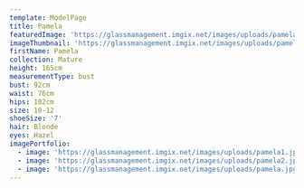 ```yaml
---
template: ModelPage
title: Pamela
featuredImage: 'https://glassmanagement.imgix.net/images/uploads/pamelaheader_now_176253.jpg'
imageThumbnail: 'https://glassmanagement.imgix.net/images/uploads/pamela1.jpg'
firstName: Pamela
collection: Mature
height: 165cm
measurementType: bust
bust: 92cm
waist: 76cm
hips: 102cm
size: 10-12
shoeSize: '7'
hair: Blonde
eyes: Hazel
imagePortfolio:
  - image: 'https://glassmanagement.imgix.net/images/uploads/pamela1.jpg'
  - image: 'https://glassmanagement.imgix.net/images/uploads/pamela2.jpg'
  - image: 'https://glassmanagement.imgix.net/images/uploads/pamela.jpg'
---
```


